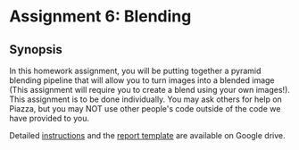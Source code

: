 # Assignment 6: Blending

## Synopsis

In this homework assignment, you will be putting together a pyramid blending pipeline that will allow you to turn images into a blended image (This assignment will require you to create a blend using your own images!). This assignment is to be done individually. You may ask others for help on Piazza, but you may NOT use other people's code outside of the code we have provided to you.

Detailed [instructions](https://drive.google.com/open?id=14Qp-ZsaXDiEVpF-94Z9zJLlBpW7GPSeyPZjhTsSGhTk) and the [report template](https://drive.google.com/open?id=1LaDc-7uJQxtMkg9ut6Ge6Qu86pKYmHWsa1A607PB3HU) are available on Google drive.

